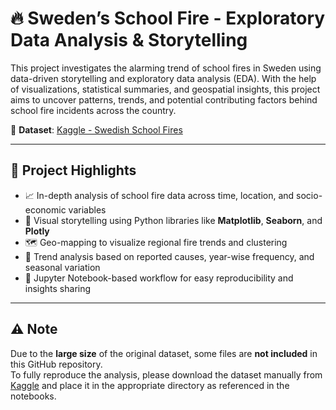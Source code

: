 # 🔥 Sweden’s School Fire - Exploratory Data Analysis & Storytelling

This project investigates the alarming trend of school fires in Sweden using data-driven storytelling and exploratory data analysis (EDA). With the help of visualizations, statistical summaries, and geospatial insights, this project aims to uncover patterns, trends, and potential contributing factors behind school fire incidents across the country.

📁 **Dataset**: [Kaggle - Swedish School Fires](https://www.kaggle.com/datasets/mikaelhuss/swedish-school-fires)

---

## 🚀 Project Highlights

- 📈 In-depth analysis of school fire data across time, location, and socio-economic variables  
- 🧠 Visual storytelling using Python libraries like **Matplotlib**, **Seaborn**, and **Plotly**  
- 🗺️ Geo-mapping to visualize regional fire trends and clustering  
- 📅 Trend analysis based on reported causes, year-wise frequency, and seasonal variation  
- 📓 Jupyter Notebook-based workflow for easy reproducibility and insights sharing  

---

## ⚠️ Note

Due to the **large size** of the original dataset, some files are **not included** in this GitHub repository.  
To fully reproduce the analysis, please download the dataset manually from [Kaggle](https://www.kaggle.com/datasets/mikaelhuss/swedish-school-fires) and place it in the appropriate directory as referenced in the notebooks.
